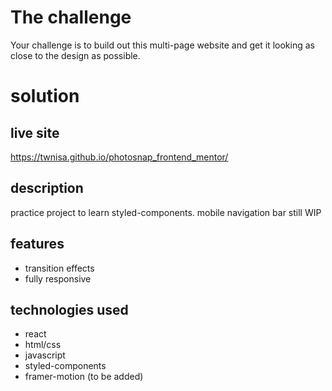 # The challenge

Your challenge is to build out this multi-page website and get it looking as close to the design as possible.

# solution
## live site
https://twnisa.github.io/photosnap_frontend_mentor/

## description
practice project to learn styled-components.
mobile navigation bar still WIP

## features
- transition effects
- fully responsive

## technologies used
- react
- html/css
- javascript
- styled-components
- framer-motion (to be added)


